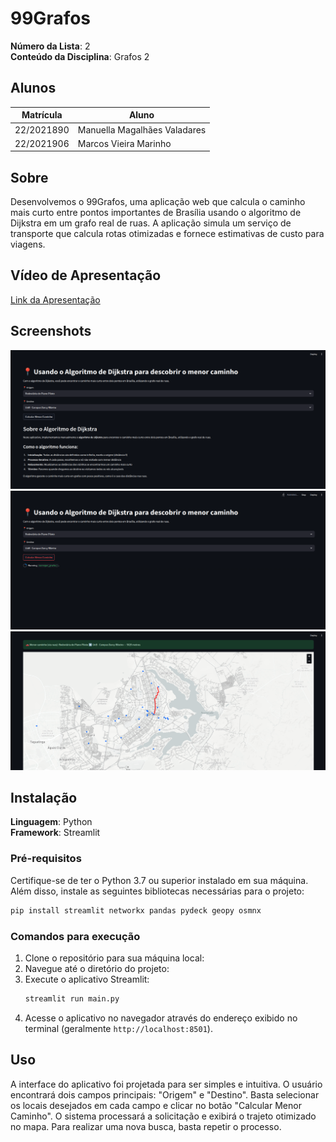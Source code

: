 # 99Grafos

**Número da Lista**: 2<br>
**Conteúdo da Disciplina**: Grafos 2<br>

## Alunos
|Matrícula | Aluno |
| -- | -- |
| 22/2021890  | Manuella Magalhães Valadares |
| 22/2021906 |  Marcos Vieira Marinho |

## Sobre 
Desenvolvemos o 99Grafos, uma aplicação web que calcula o caminho mais curto entre pontos importantes de Brasília usando o algoritmo de Dijkstra em um grafo real de ruas. A aplicação simula um serviço de transporte que calcula rotas otimizadas e fornece estimativas de custo para viagens.

## Vídeo de Apresentação

[Link da Apresentação](https://youtu.be/isPKNwE7H34)


## Screenshots

![Interface Inicial](./assets/image.png)
![Interface durante processamento](./assets/image2.png)
![Interface Final](./assets/image3.png)

## Instalação 
**Linguagem**: Python<br>
**Framework**: Streamlit<br>

### Pré-requisitos
Certifique-se de ter o Python 3.7 ou superior instalado em sua máquina. Além disso, instale as seguintes bibliotecas necessárias para o projeto:

```bash
pip install streamlit networkx pandas pydeck geopy osmnx
```

### Comandos para execução
1. Clone o repositório para sua máquina local:
2. Navegue até o diretório do projeto:
3. Execute o aplicativo Streamlit:
    ```bash
    streamlit run main.py
    ```
4. Acesse o aplicativo no navegador através do endereço exibido no terminal (geralmente `http://localhost:8501`).


## Uso

A interface do aplicativo foi projetada para ser simples e intuitiva. O usuário encontrará dois campos principais: "Origem" e "Destino". Basta selecionar os locais desejados em cada campo e clicar no botão "Calcular Menor Caminho". O sistema processará a solicitação e exibirá o trajeto otimizado no mapa. Para realizar uma nova busca, basta repetir o processo.
